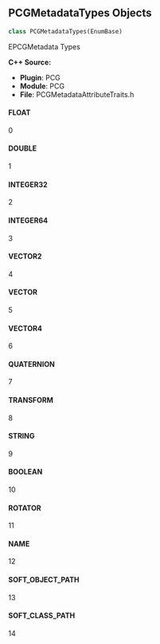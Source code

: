 ## PCGMetadataTypes Objects

```python
class PCGMetadataTypes(EnumBase)
```

EPCGMetadata Types

**C++ Source:**

- **Plugin**: PCG
- **Module**: PCG
- **File**: PCGMetadataAttributeTraits.h

<a id="unreal.PCGMetadataTypes.FLOAT"></a>

#### FLOAT

0

<a id="unreal.PCGMetadataTypes.DOUBLE"></a>

#### DOUBLE

1

<a id="unreal.PCGMetadataTypes.INTEGER32"></a>

#### INTEGER32

2

<a id="unreal.PCGMetadataTypes.INTEGER64"></a>

#### INTEGER64

3

<a id="unreal.PCGMetadataTypes.VECTOR2"></a>

#### VECTOR2

4

<a id="unreal.PCGMetadataTypes.VECTOR"></a>

#### VECTOR

5

<a id="unreal.PCGMetadataTypes.VECTOR4"></a>

#### VECTOR4

6

<a id="unreal.PCGMetadataTypes.QUATERNION"></a>

#### QUATERNION

7

<a id="unreal.PCGMetadataTypes.TRANSFORM"></a>

#### TRANSFORM

8

<a id="unreal.PCGMetadataTypes.STRING"></a>

#### STRING

9

<a id="unreal.PCGMetadataTypes.BOOLEAN"></a>

#### BOOLEAN

10

<a id="unreal.PCGMetadataTypes.ROTATOR"></a>

#### ROTATOR

11

<a id="unreal.PCGMetadataTypes.NAME"></a>

#### NAME

12

<a id="unreal.PCGMetadataTypes.SOFT_OBJECT_PATH"></a>

#### SOFT_OBJECT_PATH

13

<a id="unreal.PCGMetadataTypes.SOFT_CLASS_PATH"></a>

#### SOFT_CLASS_PATH

14

<a id="unreal.PCGPathfindingSplineMode"></a>